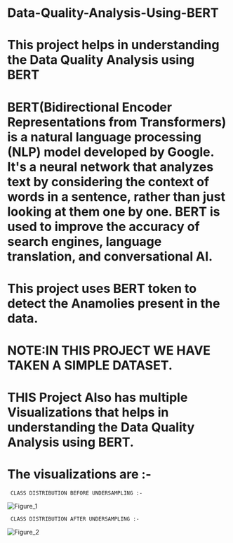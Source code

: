 # Data-Quality-Analysis-Using-BERT
# This project helps in understanding the Data Quality Analysis using BERT
# BERT(Bidirectional Encoder Representations from Transformers) is a natural language processing (NLP) model developed by Google. It's a neural network that analyzes text by considering the context of words in a sentence, rather than just looking at them one by one. BERT is used to improve the accuracy of search engines, language translation, and conversational AI.
# This project uses BERT token to detect the Anamolies present in the data.
# NOTE:IN THIS PROJECT WE HAVE TAKEN A SIMPLE DATASET.
# THIS Project Also has multiple Visualizations that helps in understanding the Data Quality Analysis using BERT.
# The visualizations are :-
     CLASS DISTRIBUTION BEFORE UNDERSAMPLING :- 
![Figure_1](https://github.com/user-attachments/assets/ae7f444e-7a96-4866-b53a-64a0253d441b)
    
     CLASS DISTRIBUTION AFTER UNDERSAMPLING :-
![Figure_2](https://github.com/user-attachments/assets/7b6f4fe9-6240-447c-b616-52cb642bb934)



